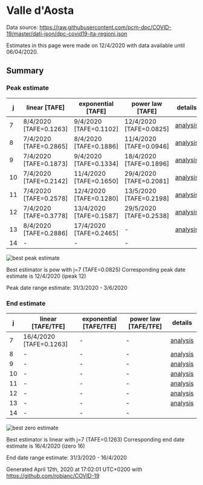 # Valle d'Aosta


Data source: https://raw.githubusercontent.com/pcm-dpc/COVID-19/master/dati-json/dpc-covid19-ita-regioni.json

Estimates in this page were made on 12/4/2020 with data available until 06/04/2020.


## Summary 

### Peak estimate 
|j|linear [TAFE]|exponential [TAFE]|power law [TAFE]|details|
|---|----|-----------|---------|-------|
|7|8/4/2020 [TAFE=0.1263]|9/4/2020 [TAFE=0.1102]|12/4/2020 [TAFE=0.0825]|[analysis](COVID-19_valle_d'aosta_j7_2020-04-06.md)|
|8|7/4/2020 [TAFE=0.2865]|8/4/2020 [TAFE=0.1886]|11/4/2020 [TAFE=0.0946]|[analysis](COVID-19_valle_d'aosta_j8_2020-04-06.md)|
|9|7/4/2020 [TAFE=0.1873]|9/4/2020 [TAFE=0.1334]|18/4/2020 [TAFE=0.1896]|[analysis](COVID-19_valle_d'aosta_j9_2020-04-06.md)|
|10|7/4/2020 [TAFE=0.2142]|11/4/2020 [TAFE=0.1650]|29/4/2020 [TAFE=0.2081]|[analysis](COVID-19_valle_d'aosta_j10_2020-04-06.md)|
|11|7/4/2020 [TAFE=0.2578]|12/4/2020 [TAFE=0.1280]|13/5/2020 [TAFE=0.2198]|[analysis](COVID-19_valle_d'aosta_j11_2020-04-06.md)|
|12|7/4/2020 [TAFE=0.3778]|13/4/2020 [TAFE=0.1587]|29/5/2020 [TAFE=0.2538]|[analysis](COVID-19_valle_d'aosta_j12_2020-04-06.md)|
|13|8/4/2020 [TAFE=0.2886]|17/4/2020 [TAFE=0.2465]|-|[analysis](COVID-19_valle_d'aosta_j13_2020-04-06.md)|
|14|-|-|-||

![best peak estimate](COVID-19_valle_d'aosta_j7_2020-04-06.png)

Best estimator is pow with j=7 (TAFE=0.0825)
Corresponding peak date estimate is 12/4/2020 (ipeak 12)


Peak date range estimate: 31/3/2020 - 3/6/2020

### End estimate 
|j|linear [TAFE/TFE]|exponential [TAFE/TFE]|power law [TAFE/TFE]|details|
|---|----|-----------|---------|-------|
|7|16/4/2020 [TAFE=0.1263]|-|-|[analysis](COVID-19_valle_d'aosta_j7_2020-04-06.md)|
|8|-|-|-|[analysis](COVID-19_valle_d'aosta_j8_2020-04-06.md)|
|9|-|-|-|[analysis](COVID-19_valle_d'aosta_j9_2020-04-06.md)|
|10|-|-|-|[analysis](COVID-19_valle_d'aosta_j10_2020-04-06.md)|
|11|-|-|-|[analysis](COVID-19_valle_d'aosta_j11_2020-04-06.md)|
|12|-|-|-|[analysis](COVID-19_valle_d'aosta_j12_2020-04-06.md)|
|13|-|-|-|[analysis](COVID-19_valle_d'aosta_j13_2020-04-06.md)|
|14|-|-|-||

![best zero estimate](COVID-19_valle_d'aosta_j7_2020-04-06.png)

Best estimator is linear with j=7 (TAFE=0.1263)
Corresponding end date estimate is 16/4/2020 (izero 16)


End date range estimate: 31/3/2020 - 16/4/2020

Generated April 12th, 2020 at 17:02:01 UTC+0200 with https://github.com/robianc/COVID-19
